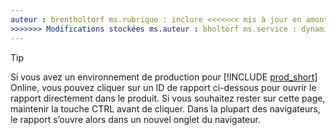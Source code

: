 ```yaml
---
auteur : brentholtorf ms.rubrique : inclure <<<<<<< mis à jour en amont ms.date : 12/06/2024 ======= ms.date : 20/05/2024
>>>>>>> Modifications stockées ms.auteur : bholtorf ms.service : dynamics-365-business-central ms.reviewer : bholtorf
---
```


> [!TIP]
> Si vous avez un environnement de production pour [!INCLUDE [prod_short](prod_short.md)] Online, vous pouvez cliquer sur un ID de rapport ci-dessous pour ouvrir le rapport directement dans le produit. Si vous souhaitez rester sur cette page, maintenir la touche CTRL avant de cliquer. Dans la plupart des navigateurs, le rapport s’ouvre alors dans un nouvel onglet du navigateur.
